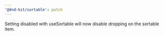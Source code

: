 ```yaml
---
'@dnd-kit/sortable': patch
---
```


Setting disabled with useSortable will now disable dropping on the sortable item.
